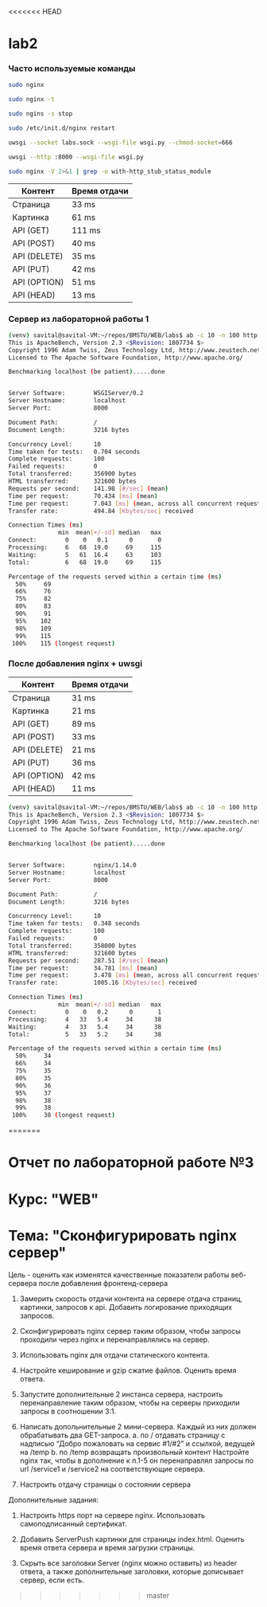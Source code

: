 <<<<<<< HEAD
# lab2

### Часто используемые команды

```bash
sudo nginx

sudo nginx -t

sudo ngins -s stop

sudo /etc/init.d/nginx restart

uwsgi --socket labs.sock --wsgi-file wsgi.py --chmod-socket=666

uwsgi --http :8000 --wsgi-file wsgi.py

sudo nginx -V 2>&1 | grep -o with-http_stub_status_module

```


|Контент|Время отдачи |
|---|---|
|Cтраница| 33 ms |
|Картинка| 61 ms |
|API (GET)| 111 ms |
|API (POST)| 40 ms |
|API (DELETE)| 35 ms|
|API (PUT)| 42 ms |
|API (OPTION)| 51 ms |
|API (HEAD)| 13 ms |

### Сервер из лабораторной работы 1

```bash
(venv) savital@savital-VM:~/repos/BMSTU/WEB/labs$ ab -c 10 -n 100 http://localhost:8000/
This is ApacheBench, Version 2.3 <$Revision: 1807734 $>
Copyright 1996 Adam Twiss, Zeus Technology Ltd, http://www.zeustech.net/
Licensed to The Apache Software Foundation, http://www.apache.org/

Benchmarking localhost (be patient).....done


Server Software:        WSGIServer/0.2
Server Hostname:        localhost
Server Port:            8000

Document Path:          /
Document Length:        3216 bytes

Concurrency Level:      10
Time taken for tests:   0.704 seconds
Complete requests:      100
Failed requests:        0
Total transferred:      356900 bytes
HTML transferred:       321600 bytes
Requests per second:    141.98 [#/sec] (mean)
Time per request:       70.434 [ms] (mean)
Time per request:       7.043 [ms] (mean, across all concurrent requests)
Transfer rate:          494.84 [Kbytes/sec] received

Connection Times (ms)
              min  mean[+/-sd] median   max
Connect:        0    0   0.1      0       0
Processing:     6   68  19.0     69     115
Waiting:        5   61  16.4     63     103
Total:          6   68  19.0     69     115

Percentage of the requests served within a certain time (ms)
  50%     69
  66%     76
  75%     82
  80%     83
  90%     91
  95%    102
  98%    109
  99%    115
 100%    115 (longest request)

```


### После добавления nginx + uwsgi

|Контент|Время отдачи |
|---|---|
|Cтраница| 31 ms |
|Картинка| 21 ms |
|API (GET)| 89 ms |
|API (POST)| 33 ms |
|API (DELETE)| 21 ms|
|API (PUT)| 36 ms |
|API (OPTION)| 42 ms |
|API (HEAD)| 11 ms |

```bash
(venv) savital@savital-VM:~/repos/BMSTU/WEB/labs$ ab -c 10 -n 100 http://localhost:8000/
This is ApacheBench, Version 2.3 <$Revision: 1807734 $>
Copyright 1996 Adam Twiss, Zeus Technology Ltd, http://www.zeustech.net/
Licensed to The Apache Software Foundation, http://www.apache.org/

Benchmarking localhost (be patient).....done


Server Software:        nginx/1.14.0
Server Hostname:        localhost
Server Port:            8000

Document Path:          /
Document Length:        3216 bytes

Concurrency Level:      10
Time taken for tests:   0.348 seconds
Complete requests:      100
Failed requests:        0
Total transferred:      358000 bytes
HTML transferred:       321600 bytes
Requests per second:    287.51 [#/sec] (mean)
Time per request:       34.781 [ms] (mean)
Time per request:       3.478 [ms] (mean, across all concurrent requests)
Transfer rate:          1005.16 [Kbytes/sec] received

Connection Times (ms)
              min  mean[+/-sd] median   max
Connect:        0    0   0.2      0       1
Processing:     4   33   5.4     34      38
Waiting:        4   33   5.4     34      38
Total:          5   33   5.2     34      38

Percentage of the requests served within a certain time (ms)
  50%     34
  66%     34
  75%     35
  80%     35
  90%     36
  95%     37
  98%     38
  99%     38
 100%     38 (longest request)

```
=======
# Отчет по лабораторной работе №3
# Курс: "WEB"
# Тема: "Сконфигурировать nginx сервер"

Цель - оценить как изменятся качественные показатели работы веб-сервера после добавления фронтенд-сервера

1.	Замерить скорость отдачи контента на сервере отдача страниц, картинки, запросов к api. Добавить логирование приходящих запросов.

2.	Сконфигурировать nginx сервер таким образом, чтобы запросы проходили через nginx и перенаправлялись на сервер.

3.	Использовать nginx для отдачи статического контента.

4.	Настройте кеширование и gzip сжатие файлов. Оценить время ответа.

5.	Запустите дополнительные 2 инстанса сервера, настроить перенаправление таким образом, чтобы на серверы приходили запросы в соотношении 3:1.

6.	 Написать допольнительные 2 мини-сервера. Каждый из них должен обрабатывать два GET-запроса.
a.	по / отдавать страницу с надписью “Добро пожаловать на сервис #1/#2” и ссылкой, ведущей на /temp
b.	по /temp  возвращать произвольный контент
Настройте nginx так, чтобы в дополнение к п.1-5 он перенаправлял запросы по     url /service1 и /service2 на соответствующие сервера.

7.	Настроить отдачу страницы о состоянии сервера

Дополнительные задания:

1.	Настроить https порт на сервере nginx. Использовать самоподписанный сертификат.

2.	Добавить ServerPush картинки для страницы index.html. Оценить время ответа сервера и время загрузки страницы.

3.	Скрыть все заголовки Server (nginx можно оставить) из header ответа, а также дополнительные заголовки, которые дописывает сервер, если есть.
>>>>>>> master
